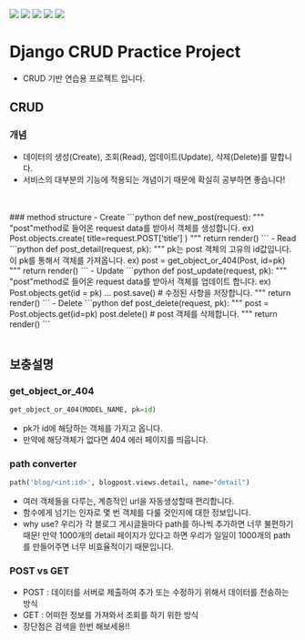![](https://img.shields.io/badge/django-3.2.2-green)
![](https://img.shields.io/badge/HTML-pink)
![](https://img.shields.io/badge/CSS-blue)
![](https://img.shields.io/badge/JS-yellow)
![](https://img.shields.io/badge/Pillow-8.2.0-red)

# Django CRUD Practice Project
- CRUD 기반 연습용 프로젝트 입니다.

## CRUD
### 개념
- 데이터의 생성(Create), 조회(Read), 업데이트(Update), 삭제(Delete)를 말합니다.
- 서비스의 대부분의 기능에 적용되는 개념이기 때문에 확실히 공부하면 좋습니다!
<br/>
<br/>
### method structure
- Create
```python
def new_post(request):
    """
    "post"method로 들어온 request data를 받아서 객체를 생성합니다.
    ex) Post.objects.create(
                title=request.POST['title']
                )
    """
    return render()
```
- Read
```python
def post_detail(request, pk):
    """
    pk는 post 객체의 고유의 id값입니다.
    이 pk를 통해서 객체를 가져옵니다.
    ex) post = get_object_or_404(Post, id=pk)
    """
    return render()
```
- Update
```python
def post_update(request, pk):
        """
    "post"method로 들어온 request data를 받아서 객체를 업데이트 합니다.
    ex) Post.objects.get(id = pk)
        ...
        post.save()  # 수정된 사항을 저장합니다.        
    """
    return render()
```
- Delete
```python
def post_delete(request, pk):
    """
    post = Post.objects.get(id=pk)
    post.delete()  # post 객체를 삭제합니다.
    """
    return render()
```
<br/>
<br/>

## 보충설명
### get_object_or_404
```python
get_object_or_404(MODEL_NAME, pk=id)
```
- pk가 id에 해당하는 객체를 가지고 옵니다.<br>
- 만약에 해당객체가 없다면 404 에러 페이지를 띄웁니다.

### path converter
```python
path('blog/<int:id>', blogpost.views.detail, name="detail")
```
- 여러 객체들을 다루는, 계층적인 url을 자동생성할때 편리합니다.
- 함수에게 넘기는 인자로 몇 번 객체를 다룰 것인지에 대한 정보입니다.
- why use? 우리가 각 블로그 게시글들마다 path를 하나씩 추가하면 너무 불편하기 때문!
만약 1000개의 detail 페이지가 있다고 하면 우리가 일일이 1000개의 path를 만들어주면 너무 비효율적이기 때문입니다.

### POST vs GET
- POST : 데이터를 서버로 제출하여 추가 또는 수정하기 위해서 데이터를 전송하는 방식
- GET : 어떠한 정보를 가져와서 조회를 하기 위한 방식
- 장단점은 검색을 한번 해보세용!!





